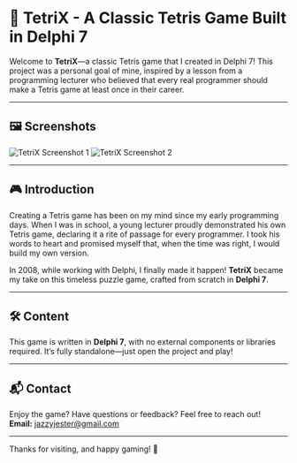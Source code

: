 # 🧩 TetriX - A Classic Tetris Game Built in Delphi 7

Welcome to **TetriX**—a classic Tetris game that I created in Delphi 7! This project was a personal goal of mine, inspired by a lesson from a programming lecturer who believed that every real programmer should make a Tetris game at least once in their career.

---

## 🖼️ Screenshots
![TetriX Screenshot 1](https://raw.githubusercontent.com/jazzyjester/TetriX/master/1.png)
![TetriX Screenshot 2](https://raw.githubusercontent.com/jazzyjester/TetriX/master/2.png)

---

## 🎮 Introduction

Creating a Tetris game has been on my mind since my early programming days. When I was in school, a young lecturer proudly demonstrated his own Tetris game, declaring it a rite of passage for every programmer. I took his words to heart and promised myself that, when the time was right, I would build my own version. 

In 2008, while working with Delphi, I finally made it happen! **TetriX** became my take on this timeless puzzle game, crafted from scratch in **Delphi 7**.

---

## 🛠️ Content

This game is written in **Delphi 7**, with no external components or libraries required. It’s fully standalone—just open the project and play!

---

## 📬 Contact

Enjoy the game? Have questions or feedback? Feel free to reach out!  
**Email:** jazzyjester@gmail.com

---

Thanks for visiting, and happy gaming! 🎉
